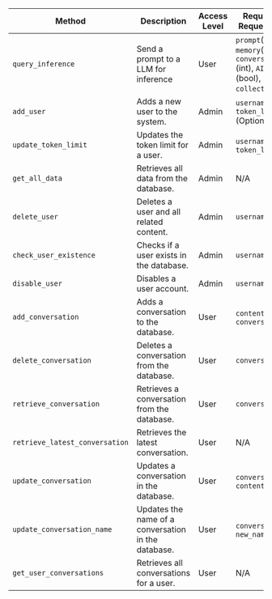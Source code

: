 | Method                        | Description                                         | Access Level | Required Keys in Request Dictionary               |
|-------------------------------|-----------------------------------------------------|--------------|---------------------------------------------------|
| `query_inference`             | Send a prompt to a LLM for inference                  | User         | `prompt`(srt), `memory`(bool), `conversation_number` (int), `AI_assistance` (bool),  `collection_name` (str)|
| `add_user`                    | Adds a new user to the system.                      | Admin        | `username`, `password`, `token_limit` (Optional)  |
| `update_token_limit`          | Updates the token limit for a user.                 | Admin        | `username`, `token_limit`              |
| `get_all_data`                | Retrieves all data from the database.               | Admin        | N/A                                               |
| `delete_user`                 | Deletes a user and all related content.             | Admin        | `username`                                        |
| `check_user_existence`        | Checks if a user exists in the database.            | Admin        | `username`                                        |
| `disable_user`                | Disables a user account.                            | Admin        | `username`                                        |
| `add_conversation`            | Adds a conversation to the database.                | User         | `content`, `conversation_name`                    |
| `delete_conversation`         | Deletes a conversation from the database.           | User         | `conversation_number`                             |
| `retrieve_conversation`       | Retrieves a conversation from the database.         | User         | `conversation_number`                             |
| `retrieve_latest_conversation`| Retrieves the latest conversation.                  | User         | N/A                                               |
| `update_conversation`         | Updates a conversation in the database.             | User         | `conversation_number`, `content`                  |
| `update_conversation_name`    | Updates the name of a conversation in the database. | User         | `conversation_number`, `new_name`                 |
| `get_user_conversations`      | Retrieves all conversations for a user.             | User         | N/A                                               |
